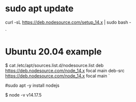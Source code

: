 # sudo apt update

curl -sL https://deb.nodesource.com/setup_14.x | sudo bash -

`
# Ubuntu 20.04 example
$ cat /etc/apt/sources.list.d/nodesource.list
deb https://deb.nodesource.com/node_14.x focal main
deb-src https://deb.nodesource.com/node_14.x focal main
`

#sudo apt -y install nodejs

$ node  -v
v14.17.5
